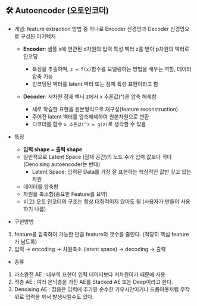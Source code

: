 ## 🛠 Autoencoder (오토인코더)

- 개념: feature extraction 방법 중 하나로 Encoder 신경망과 Decoder 신경망으로 구성된 아키텍처

  - **Encoder**: 샘플 x에 연관된 d차원의 입력 특성 벡터 z를 받아 p차원의 벡터로 인코딩
    - 특징을 추출하며, `z = f(x)`함수를 모델링하는 방법을 배우는 역할, 데이터 압축 기능
    - 인코딩된 벡터를 latent 벡터 또는 잠재 특성 표현이라고 함

  - **Decoder**: 저차원 잠재 벡터 z에서 x 추론값(^)을 압축 해제함
    - 새로 학습한 표현을 원본형식으로 재구성(feature reconstruction)
    - 주어진 latent 벡터를 압축해제하여 원본차원으로 변환
    - 디코더를 함수 `x 추론값(^) = g(z)`로 생각할 수 있음





- 특징
  - **입력 shape = 출력 shape**
  - 일반적으로 Latent Space (잠재 공간)의 노드 수가 입력 값보다 작다 (Denoising autoencoder는 반대)
    - Latent Space: 입력된 Data를 가장 잘 표현하는 핵심적인 값만 갖고 있는 차원 
  - 데이터를 압축함
  - 차원을 축소함(중요한 Feature를 요약)
  - 비고) 오토 인코더의 구조는 항상 대칭적이지 않아도 됨 (사용자가 만들어 사용하기 나름)





- 구현방법

1. feature를 압축하여 가능한 만큼 feature의 갯수를 줄인다. (적당히 핵심 feature가 남도록)
2. 입력 → encoding → 차원축소 (latent space) → decoding → 출력





- 종류

1. 과소완전 AE : 내부의 표현이 입력 데이터보다 저차원이기 때문에 사용
2. 적층 AE : 여러 은닉층을 가진 AE를 Stacked AE 또는 Deep이라고 한다.
3. Denoising AE : 잡음은 입력에 추가된 순수한 가우시안이거나 드롭아웃처럼 무작위로 입력을 꺼서 발생시킬수도 있다.



 